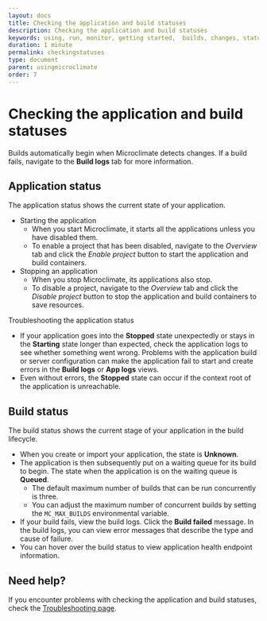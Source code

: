 ```yaml
---
layout: docs
title: Checking the application and build statuses
description: Checking the application and build statuses
keywords: using, run, monitor, getting started,  builds, changes, status, state, help, troubleshooting, stopped, starting, unknown, failed, logs, app, error, message, messages, application, build
duration: 1 minute
permalink: checkingstatuses
type: document
parent: usingmicroclimate
order: 7
---
```


# Checking the application and build statuses

Builds automatically begin when Microclimate detects changes. If a build fails, navigate to the **Build logs** tab for more information.

## Application status

The application status shows the current state of your application.

* Starting the application
  * When you start Microclimate, it starts all the applications unless you have disabled them.
  * To enable a project that has been disabled, navigate to the *Overview* tab and click the *Enable project* button to start the application and build containers.
* Stopping an application
  * When you stop Microclimate, its applications also stop.
  * To disable a project, navigate to the *Overview* tab and click the *Disable project* button to stop the application and build containers to save resources.

Troubleshooting the application status
* If your application goes into the **Stopped** state unexpectedly or stays in the **Starting** state longer than expected, check the application logs to see whether something went wrong. Problems with the application build or server configuration can make the application fail to start and create errors in the **Build logs** or **App logs** views.
* Even without errors, the **Stopped** state can occur if the context root of the application is unreachable.

## Build status

The build status shows the current stage of your application in the build lifecycle.

* When you create or import your application, the state is **Unknown**.
* The application is then subsequently put on a waiting queue for its build to begin. The state when the application is on the waiting queue is **Queued**.
  * The default maximum number of builds that can be run concurrently is three.
  * You can adjust the maximum number of concurrent builds by setting the `MC_MAX_BUILDS` environmental variable.
* If your build fails, view the build logs. Click the **Build failed** message. In the build logs, you can view error messages that describe the type and cause of failure.
* You can hover over the build status to view application health endpoint information.

## Need help?
If you encounter problems with checking the application and build statuses, check the [Troubleshooting page](troubleshooting#checking-the-application-and-build-statuses).
